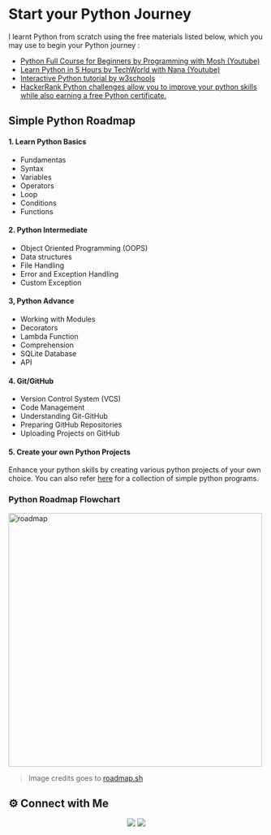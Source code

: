 # Start your Python Journey

I learnt Python from scratch using the free materials listed below, which you may use to begin your Python journey :
- [Python Full Course for Beginners by Programming with Mosh (Youtube)](https://www.youtube.com/watch?v=_uQrJ0TkZlc)
- [Learn Python in 5 Hours by TechWorld with Nana (Youtube)](https://www.youtube.com/watch?v=t8pPdKYpowI)
- [Interactive Python tutorial by w3schools](https://www.w3schools.com/python/default.asp)
- [HackerRank Python challenges allow you to improve your python skills while also earning a free Python certificate.](https://www.hackerrank.com/domains/python)


 ## Simple Python Roadmap

 #### 1. Learn Python Basics
- Fundamentas
- Syntax
- Variables
- Operators
- Loop
- Conditions
- Functions

#### 2. Python Intermediate
- Object Oriented Programming (OOPS)
- Data structures
- File Handling
- Error and Exception Handling
- Custom Exception

#### 3, Python Advance
- Working with Modules
- Decorators
- Lambda Function
- Comprehension
- SQLite Database
- API

#### 4. Git/GitHub
- Version Control System (VCS)
- Code Management
- Understanding Git-GitHub
- Preparing GitHub Repositories
- Uploading Projects on GitHub

#### 5. Create your own Python Projects
Enhance your python skills by creating various python projects of your own choice. You can also refer [here](https://github.com/s-a-r-a-t-h/Collection-of-Python-Programs) for a collection of simple python programs.


### Python Roadmap Flowchart
<img src="https://roadmap.sh/roadmaps/python.png" alt="roadmap" width="500"/>

>Image credits goes to [roadmap.sh](https://roadmap.sh/)


## ⚙️ Connect with Me
<p align="center">
<a href="mailto:sarath2375@gmail.com"><img src="https://img.shields.io/badge/Gmail-D14836?style=for-the-badge&logo=gmail&logoColor=white"/></a>
<a href="https://www.linkedin.com/in/sarath-p-m/"><img src="https://img.shields.io/badge/LinkedIn-0077B5?style=for-the-badge&logo=linkedin&logoColor=white"/></a>
</p>
